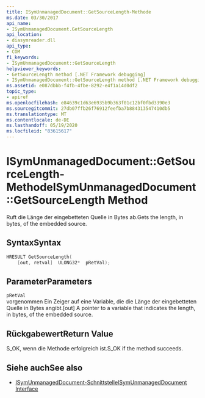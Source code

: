 ```yaml
---
title: ISymUnmanagedDocument::GetSourceLength-Methode
ms.date: 03/30/2017
api_name:
- ISymUnmanagedDocument.GetSourceLength
api_location:
- diasymreader.dll
api_type:
- COM
f1_keywords:
- ISymUnmanagedDocument::GetSourceLength
helpviewer_keywords:
- GetSourceLength method [.NET Framework debugging]
- ISymUnmanagedDocument::GetSourceLength method [.NET Framework debugging]
ms.assetid: e087dbbb-f4fb-4fbe-8292-e4f1a14d0df2
topic_type:
- apiref
ms.openlocfilehash: e84639c1d63e6935b9b363f01c12bf0fbd3390e3
ms.sourcegitcommit: 27db07ffb26f76912feefba7b884313547410db5
ms.translationtype: MT
ms.contentlocale: de-DE
ms.lasthandoff: 05/19/2020
ms.locfileid: "83615617"
---
```

# <a name="isymunmanageddocumentgetsourcelength-method"></a><span data-ttu-id="38bb8-102">ISymUnmanagedDocument::GetSourceLength-Methode</span><span class="sxs-lookup"><span data-stu-id="38bb8-102">ISymUnmanagedDocument::GetSourceLength Method</span></span>
<span data-ttu-id="38bb8-103">Ruft die Länge der eingebetteten Quelle in Bytes ab.</span><span class="sxs-lookup"><span data-stu-id="38bb8-103">Gets the length, in bytes, of the embedded source.</span></span>  
  
## <a name="syntax"></a><span data-ttu-id="38bb8-104">Syntax</span><span class="sxs-lookup"><span data-stu-id="38bb8-104">Syntax</span></span>  
  
```cpp  
HRESULT GetSourceLength(  
    [out, retval]  ULONG32*  pRetVal);  
```  
  
## <a name="parameters"></a><span data-ttu-id="38bb8-105">Parameter</span><span class="sxs-lookup"><span data-stu-id="38bb8-105">Parameters</span></span>  
 `pRetVal`  
 <span data-ttu-id="38bb8-106">vorgenommen Ein Zeiger auf eine Variable, die die Länge der eingebetteten Quelle in Bytes angibt.</span><span class="sxs-lookup"><span data-stu-id="38bb8-106">[out] A pointer to a variable that indicates the length, in bytes, of the embedded source.</span></span>  
  
## <a name="return-value"></a><span data-ttu-id="38bb8-107">Rückgabewert</span><span class="sxs-lookup"><span data-stu-id="38bb8-107">Return Value</span></span>  
 <span data-ttu-id="38bb8-108">S_OK, wenn die Methode erfolgreich ist.</span><span class="sxs-lookup"><span data-stu-id="38bb8-108">S_OK if the method succeeds.</span></span>  
  
## <a name="see-also"></a><span data-ttu-id="38bb8-109">Siehe auch</span><span class="sxs-lookup"><span data-stu-id="38bb8-109">See also</span></span>

- [<span data-ttu-id="38bb8-110">ISymUnmanagedDocument-Schnittstelle</span><span class="sxs-lookup"><span data-stu-id="38bb8-110">ISymUnmanagedDocument Interface</span></span>](isymunmanageddocument-interface.md)
